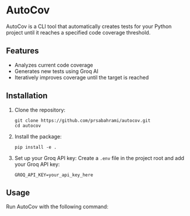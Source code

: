 # AutoCov

AutoCov is a CLI tool that automatically creates tests for your Python project until it reaches a specified code coverage threshold.

## Features

- Analyzes current code coverage
- Generates new tests using Groq AI
- Iteratively improves coverage until the target is reached

## Installation

1. Clone the repository:
   ```
   git clone https://github.com/prsabahrami/autocov.git
   cd autocov
   ```

2. Install the package:
   ```
   pip install -e .
   ```

3. Set up your Groq API key:
   Create a `.env` file in the project root and add your Groq API key:
   ```
   GROQ_API_KEY=your_api_key_here
   ```

## Usage

Run AutoCov with the following command:
